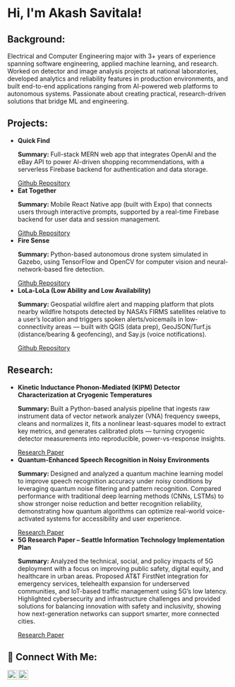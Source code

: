 <h1>Hi, I'm Akash Savitala!</h1>

<h2>Background:</h2>

<p>Electrical and Computer Engineering major with 3+ years of experience spanning software engineering, applied machine learning, and research. Worked on detector and image analysis projects at national laboratories, developed analytics and reliability features in production environments, and built end-to-end applications ranging from AI-powered web platforms to autonomous systems. Passionate about creating practical, research-driven solutions that bridge ML and engineering.</p>

<h2>Projects:</h2>
<ul>
  <li>
    <b>Quick Find</b>
    <p><b>Summary: </b>Full-stack MERN web app that integrates OpenAI and the eBay API to power AI-driven shopping recommendations, with a serverless Firebase backend for authentication and data storage.</p>
    <a href="https://github.com/AkashSavitala/QuickFind.git">Github Repository</a>
  </li>

  <li>
    <b>Eat Together</b>
    <p><b>Summary: </b> Mobile React Native app (built with Expo) that connects users through interactive prompts, supported by a real-time Firebase backend for user data and session management.</p>
    <a href="https://github.com/eat-together-team/eat-together.git">Github Repository</a>
  </li>

  <li>
    <b>Fire Sense</b>
    <p><b>Summary: </b>Python-based autonomous drone system simulated in Gazebo, using TensorFlow and OpenCV for computer vision and neural-network-based fire detection.</p>
    <a href="https://github.com/Team-FireSense/FireSense.git">Github Repository</a>
  </li>
  
  <li>
    <b>LoLa-LoLa (Low Ability and Low Availability)</b>
    <p><b>Summary: </b>Geospatial wildfire alert and mapping platform that plots nearby wildfire hotspots detected by NASA’s FIRMS satellites relative to a user’s location and triggers spoken alerts/voicemails in low-connectivity areas — built with QGIS (data prep), GeoJSON/Turf.js (distance/bearing & geofencing), and Say.js (voice notifications).</p>
    <a href="https://github.com/vigneshSrinivasan2005/LoLa-LoLa.git">Github Repository</a>
  </li>
</ul>
 
<h2>Research:</h2>
<ul>
  <li>
    <b>Kinetic Inductance Phonon-Mediated (KIPM) Detector Characterization at Cryogenic Temperatures</b>
    <p><b>Summary: </b>Built a Python-based analysis pipeline that ingests raw instrument data of vector network analyzer (VNA) frequency sweeps, cleans and normalizes it, fits a nonlinear least-squares model to extract key metrics, and generates calibrated plots — turning cryogenic detector measurements into reproducible, power-vs-response insights.</p>
    <a href="https://drive.google.com/file/d/1bKmXMlc17DqmIBNQYlRCZeRAmJMKNmUf/view?usp=sharing">Research Paper</a>
  </li>
  
  <li>
    <b>Quantum-Enhanced Speech Recognition in Noisy Environments</b>
    <p><b>Summary: </b>Designed and analyzed a quantum machine learning model to improve speech recognition accuracy under noisy conditions by leveraging quantum noise filtering and pattern recognition. Compared performance with traditional deep learning methods (CNNs, LSTMs) to show stronger noise reduction and better recognition reliability, demonstrating how quantum algorithms can optimize real-world voice-activated systems for accessibility and user experience.</p>
    <a href="https://drive.google.com/file/d/1p3BlkTNfPFZRwaQJ72R1KURLt_6C6ADh/view?usp=sharing">Research Paper</a>
  </li>
  
  <li>
    <b>5G Research Paper – Seattle Information Technology Implementation Plan</b>
    <p><b>Summary: </b>Analyzed the technical, social, and policy impacts of 5G deployment with a focus on improving public safety, digital equity, and healthcare in urban areas. Proposed AT&T FirstNet integration for emergency services, telehealth expansion for underserved communities, and IoT-based traffic management using 5G’s low latency. Highlighted cybersecurity and infrastructure challenges and provided solutions for balancing innovation with safety and inclusivity, showing how next-generation networks can support smarter, more connected cities.</p>
    <a href="https://drive.google.com/file/d/11atKLoEjaGEygNSkSFKJsQjbbkrTUete/view">Research Paper</a>
  </li>
</ul>

<h2> 🤳 Connect With Me:</h2>

[<img align="left" alt="AkashSavitala | LinkedIn" width="22px" src="https://cdn.jsdelivr.net/npm/simple-icons@v3/icons/linkedin.svg" />][linkedin]
[<img align="left" alt="AkashSavitala | Facebook" width="22px" src="https://cdn.jsdelivr.net/npm/simple-icons@v3/icons/facebook.svg" />][facebook]

[facebook]: https://www.facebook.com/akash.savitala/
[linkedin]: https://www.linkedin.com/in/akash-savitala

<!--

Here are some ideas to get you started:

- 🔭 I’m currently working on ...
- 🌱 I’m currently learning ...
- 👯 I’m looking to collaborate on ...
- 🤔 I’m looking for help with ...
- 💬 Ask me about ...
- 📫 How to reach me: ...
- 😄 Pronouns: ...
- ⚡ Fun fact: ...
-->

